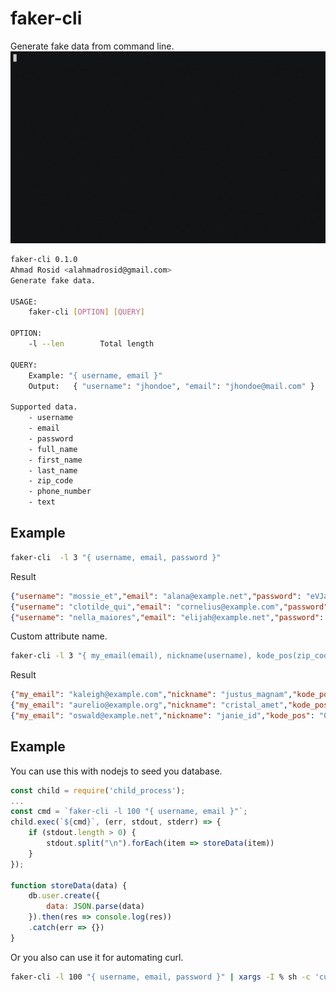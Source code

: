 # faker-cli

Generate fake data from command line.
![demo](/demo.gif)

```bash
faker-cli 0.1.0
Ahmad Rosid <alahmadrosid@gmail.com>
Generate fake data.

USAGE:
    faker-cli [OPTION] [QUERY]

OPTION:
    -l --len        Total length

QUERY:
    Example: "{ username, email }"
    Output:   { "username": "jhondoe", "email": "jhondoe@mail.com" }

Supported data.
    - username
    - email
    - password
    - full_name
    - first_name
    - last_name
    - zip_code
    - phone_number
    - text
```

## Example

```bash
faker-cli  -l 3 "{ username, email, password }"
```

Result
```json
{"username": "mossie_et","email": "alana@example.net","password": "eVJalW9no4O"}
{"username": "clotilde_qui","email": "cornelius@example.com","password": "DxOhky"}
{"username": "nella_maiores","email": "elijah@example.net","password": "RY4L5Ck"}
```

Custom attribute name.
```bash
faker-cli -l 3 "{ my_email(email), nickname(username), kode_pos(zip_code), rahasia(password) }"
```

Result
```json
{"my_email": "kaleigh@example.com","nickname": "justus_magnam","kode_pos": "78476","rahasia": "2vU1Rhwikd"}
{"my_email": "aurelio@example.org","nickname": "cristal_amet","kode_pos": "4804","rahasia": "0yuwCeqYAh"}
{"my_email": "oswald@example.net","nickname": "janie_id","kode_pos": "01295","rahasia": "vksTmzWlRC0"}
```

## Example

You can use this with nodejs to seed you database.
```js
const child = require('child_process');
...
const cmd = `faker-cli -l 100 "{ username, email }"`;
child.exec(`${cmd}`, (err, stdout, stderr) => {
    if (stdout.length > 0) {
        stdout.split("\n").forEach(item => storeData(item))
    }
});

function storeData(data) {
    db.user.create({
        data: JSON.parse(data)
    }).then(res => console.log(res))
    .catch(err => {})
}
```

Or you also can use it for automating curl.
```bash
faker-cli -l 100 "{ username, email, password }" | xargs -I % sh -c 'curl -X POST http://localhost:8080/register -d "%s"'
```
